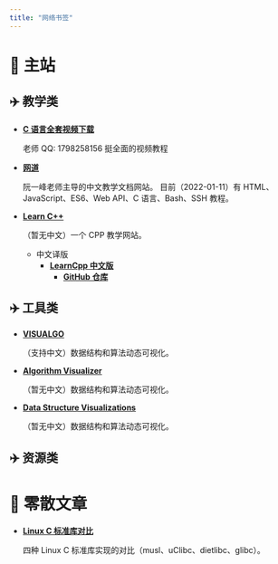 ```yaml
---
title: "网络书签"
---
```


# 🚀 主站

## ✈️ 教学类

- **[C 语言全套视频下载](link1008)**

  老师 QQ: 1798258156 挺全面的视频教程

- **[网道](link1005)**

  阮一峰老师主导的中文教学文档网站。
  目前（2022-01-11）有 HTML、JavaScript、ES6、Web API、C 语言、Bash、SSH 教程。

- **[Learn C++](link1001)**

  （暂无中文）一个 CPP 教学网站。

  - 中文译版
    - **[LearnCpp 中文版](link1006)**
      - **[GitHub 仓库](link1007)**

## ✈️ 工具类

- **[VISUALGO](link1002)**

  （支持中文）数据结构和算法动态可视化。

- **[Algorithm Visualizer](link1003)**

  （暂无中文）数据结构和算法动态可视化。

- **[Data Structure Visualizations](link1004)**

  （暂无中文）数据结构和算法动态可视化。

## ✈️ 资源类

# 🚀 零散文章

- **[Linux C 标准库对比](link1009)**

  四种 Linux C 标准库实现的对比（musl、uClibc、dietlibc、glibc）。

[link1001]: https://www.learncpp.com
[link1002]: https://visualgo.net/zh
[link1003]: https://algorithm-visualizer.org/
[link1004]: https://www.cs.usfca.edu/~galles/visualization/Algorithms.html
[link1005]: https://wangdoc.com/
[link1006]: https://learncpp-cn.github.io/
[link1007]: https://github.com/LearnCpp-CN/learncpp-cn.github.io
[link1008]: https://www.lengqinjie.xyz/
[link1009]: http://www.etalabs.net/compare_libcs.html

